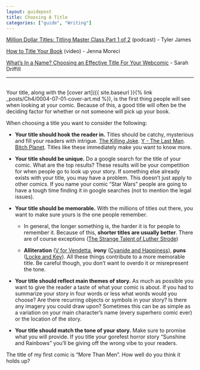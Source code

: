 ```yaml
---
layout: guidepost
title: Choosing A Title
categories: ["guide", "Writing"]
---
```


[Million Dollar Titles: Titling Master Class Part 1 of 2](http://www.comixlaunch.com/session052/ ) (podcast) - Tyler James

[How to Title Your Book](https://www.youtube.com/watch?v=-zp-Y-h9KKA&t=386s) (video) - Jenna Moreci

[What’s In a Name? Choosing an Effective Title For Your Webcomic](http://www.makingcomics.com/2014/08/09/whats-in-a-name-choosing-a-title-for-webcomic/) - Sarah Driffill

<hr><br>
Your title, along with the [cover art]({{ site.baseurl }}{% link _posts/Ch4/0004-07-01-cover-art.md %}), is the first thing people will see when looking at your comic. Because of this, a good title will often be the deciding factor for whether or not someone will pick up your book.

When choosing a title you want to consider the following:

- **Your title should hook the reader in.** Titles should be catchy, mysterious and fill your readers with intrigue. [The Killing Joke](https://en.wikipedia.org/wiki/Batman:_The_Killing_Joke). [Y - The Last Man](https://en.wikipedia.org/wiki/Y:_The_Last_Man). [Bitch Planet](https://en.wikipedia.org/wiki/Bitch_Planet). Titles like these immediately make you want to know more.

- **Your title should be unique.** Do a google search for the title of your comic. What are the top results? These results will be your competition for when people go to look up your story. If something else already exists with your title, you may have a problem. This doesn’t just apply to other comics. If you name your comic “Star Wars” people are going to have a tough time finding it in google searches (not to mention the legal issues).

- **Your title should be memorable.** With the millions of titles out there, you want to make sure yours is the one people remember.

    - In general, the longer something is, the harder it is for people to remember it. Because of this, **shorter titles are usually better**. There are of course exceptions ([The Strange Talent of Luther Strode](https://en.wikipedia.org/wiki/The_Strange_Talent_of_Luther_Strode))

    - **Alliteration** ([V for Vendetta](https://en.wikipedia.org/wiki/V_for_Vendetta), **irony** ([Cyanide and Happiness](http://explosm.net/)), **puns** ([Locke and Key](https://en.wikipedia.org/wiki/Locke_%26_Key)). All these things contribute to a more memorable title. Be careful though, you don’t want to overdo it or misrepresent the tone.

- **Your title should reflect main themes of story.** As much as possible you want to give the reader a taste of what your comic is about. If you had to summarize your story in four words or less what words would you choose? Are there recurring objects or symbols in your story? Is there any imagery you could draw upon? Sometimes this can be as simple as a variation on your main character’s name (every superhero comic ever) or the location of the story.

- **Your title should match the tone of your story.** Make sure to promise what you will provide. If you title your gorefest horror story “Sunshine and Rainbows” you’ll be giving off the wrong vibe to your readers.

The title of my first comic is “More Than Men”. How well do you think it holds up?